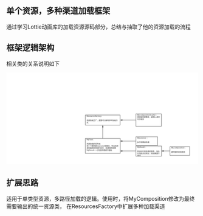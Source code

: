 ## 单个资源，多种渠道加载框架

通过学习Lottie动画库的加载资源源码部分，总结与抽取了他的资源加载的流程

## 框架逻辑架构

相关类的关系说明如下

![avatar](./class_describe.png)

## 扩展思路

适用于单类型资源，多路径加载的逻辑。使用时，将MyComposition修改为最终需要输出的统一资源类，
在ResourcesFactory中扩展多种加载渠道